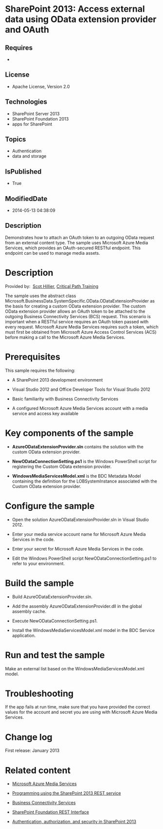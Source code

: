 # SharePoint 2013: Access external data using OData extension provider and OAuth
## Requires
* 
## License
* Apache License, Version 2.0
## Technologies
* SharePoint Server 2013
* SharePoint Foundation 2013
* apps for SharePoint
## Topics
* Authentication
* data and storage
## IsPublished
* True
## ModifiedDate
* 2014-05-13 04:38:09
## Description

<div id="header">Demonstrates how to attach an OAuth token to an outgoing OData request from an external content type. The sample uses Microsoft Azure Media Services, which provides an OAuth-secured RESTful endpoint. This endpoint can be used to manage media
 assets.</div>
<div id="mainSection">
<div id="mainBody">
<div class="introduction">
<h1 class="heading">Description</h1>
<div class="section" id="sectionSection0">
<p><span class="label">Provided by:</span>&nbsp;&nbsp;<a href="http://mvp.microsoft.com/en-US/findanmvp/Pages/profile.aspx?MVPID=be34f5b5-a1d1-47e1-971d-cfdda319992c" target="_blank">Scot Hillier</a>,
<a href="http://www.criticalpathtraining.com" target="_blank">Critical Path Training</a></p>
<p>The sample uses the abstract class <span><span class="keyword">Microsoft.BusinessData.SystemSpecific.OData.ODataExtensionProvider</span></span> as the basis for creating a custom OData extension provider. The custom OData extension provider allows an OAuth
 token to be attached to the outgoing Business Connectivity Services (BCS) request. This scenario is important when a RESTful service requires an OAuth token passed with every request. Microsoft Azure Media Services requires such a token, which must first be
 obtained from Microsoft Azure Access Control Services (ACS) before making a call to the Microsoft Azure Media Services.</p>
</div>
<h1 class="heading">Prerequisites</h1>
<div class="section" id="sectionSection1">
<p>This sample requires the following:</p>
<ul>
<li>
<p>A SharePoint 2013 development environment</p>
</li><li>
<p>Visual Studio 2012 and Office Developer Tools for Visual Studio 2012</p>
</li><li>
<p>Basic familiarity with Business Connectivity Services</p>
</li><li>
<p>A configured Microsoft Azure Media Services account with a media service and access key available</p>
</li></ul>
</div>
<h1 class="heading">Key components of the sample</h1>
<div class="section" id="sectionSection2">
<ul>
<li>
<p><strong>AzureODataExtensionProvider.sln</strong> contains the solution with the custom OData extension provider.</p>
</li><li>
<p><strong>NewODataConnectionSetting.ps1</strong> is the Windows PowerShell script for registering the Custom OData extension provider.</p>
</li><li>
<p><strong>WindowsMediaServicesModel.xml</strong> is the BDC Metadata Model containing the definition for the
<span><span class="keyword">LOBSystemInstance</span></span> associated with the Custom OData extension provider.</p>
</li></ul>
</div>
<h1 class="heading">Configure the sample</h1>
<div class="section" id="sectionSection3">
<ul>
<li>
<p>Open the solution <span class="ui">AzureODataExtensionProvider.sln</span> in Visual Studio 2012.</p>
</li><li>
<p>Enter your media service account name for Microsoft Azure Media Services in the code.</p>
</li><li>
<p>Enter your secret for Microsoft Azure Media Services in the code.</p>
</li><li>
<p>Edit the Windows PowerShell script <span class="ui">NewODataConnectionSetting.ps1</span> to refer to your environment.</p>
</li></ul>
</div>
<h1 class="heading">Build the sample</h1>
<div class="section" id="sectionSection4">
<ul>
<li>
<p>Build <span class="ui">AzureODataExtensionProvider.sln.</span></p>
</li><li>
<p>Add the assembly <span><span class="keyword">AzureODataExtensionProvider.dll</span></span> in the global assembly cache.</p>
</li><li>
<p>Execute <span class="ui">NewODataConnectionSetting.ps1</span>.</p>
</li><li>
<p>Install the <span class="ui">WindowsMediaServicesModel.xml</span> model in the BDC Service application.</p>
</li></ul>
</div>
<h1 class="heading">Run and test the sample</h1>
<div class="section" id="sectionSection5">
<p>Make an external list based on the WindowsMediaServicesModel.xml model.</p>
</div>
<h1 class="heading">Troubleshooting</h1>
<div class="section" id="sectionSection6">
<p>If the app fails at run time, make sure that you have provided the correct values for the account and secret you are using with Microsoft Azure Media Services.</p>
</div>
<h1 class="heading">Change log</h1>
<div class="section" id="sectionSection7">
<p>First release: January 2013</p>
</div>
<h1 class="heading">Related content</h1>
<div class="section" id="sectionSection8">
<ul>
<li>
<p><a href="http://msdn.microsoft.com/en-us/library/windowsazure/hh973629" target="_blank">Microsoft Azure Media Services</a></p>
</li><li>
<p><a href="http://msdn.microsoft.com/en-us/library/fp142385.aspx" target="_blank">Programming using the SharePoint 2013 REST service</a></p>
</li><li>
<p><a href="http://msdn.microsoft.com/en-us/library/jj163782.aspx" target="_blank">Business Connectivity Services</a></p>
</li><li>
<p><a href="http://msdn.microsoft.com/en-us/library/sharepoint/ff521587.aspx" target="_blank">SharePoint Foundation REST Interface</a></p>
</li><li>
<p><a href="http://msdn.microsoft.com/en-us/library/ms457529.aspx" target="_blank">Authentication, authorization, and security in SharePoint 2013</a></p>
</li></ul>
</div>
</div>
</div>
</div>
